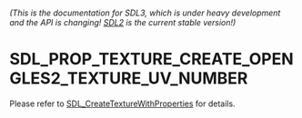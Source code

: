 ###### (This is the documentation for SDL3, which is under heavy development and the API is changing! [SDL2](https://wiki.libsdl.org/SDL2/) is the current stable version!)
# SDL_PROP_TEXTURE_CREATE_OPENGLES2_TEXTURE_UV_NUMBER

Please refer to [SDL_CreateTextureWithProperties](SDL_CreateTextureWithProperties) for details.

